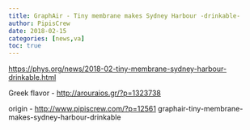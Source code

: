 ```yaml
---
title: GraphAir - Tiny membrane makes Sydney Harbour -drinkable-
author: PipisCrew
date: 2018-02-15
categories: [news,va]
toc: true
---
```


https://phys.org/news/2018-02-tiny-membrane-sydney-harbour-drinkable.html

Greek flavor - http://arouraios.gr/?p=1323738

origin - http://www.pipiscrew.com/?p=12561 graphair-tiny-membrane-makes-sydney-harbour-drinkable